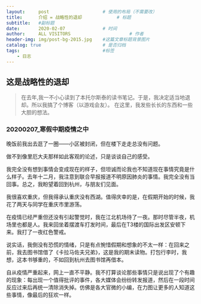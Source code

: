 ```yaml
---
layout:     post                    # 使用的布局（不需要改）
title:      介绍 = 战略性的退却             # 标题 
subtitle:   #副标题
date:       2020-02-07              # 时间
author:     ALL VISITORS                      # 作者
header-img: img/post-bg-2015.jpg    #这篇文章标题背景图片
catalog: true                       # 是否归档
tags:                               #标签
    - 日志
---
```


## 这是战略性的退却
  
>在去年,我一不小心读到了本托尔斯泰的读书笔记。于是，我决定适当地退却。所以我搞了个博客（以游戏会友）。
在这里，我发些长长的东西和一些大胆的想法。
 

### 20200207_寒假中期疫情之中
   
   晚饭前我出去逛了一圈——小区被封闭，但在楼下走走总没有问题。
     
   做不到像里厄大夫那样如此客观的论述，只是谈谈自己的感受。
     
   我完全没有想到事情会变成现在的样子，但坦诚而论我也不知道现在事情究竟是什么样子。去年十二月，我注意到联合早报报道不明原因肺炎的事情。我完全没有当回事。总之，我盼望着回到杭州，与朋友们见面。
   
   我很喜欢重庆，但我得承认重庆没有西湖。值得庆幸的是，在假期开始的时候，我花了两天与同学在重庆市里游荡。
   
   在疫情已经严重但还没有引起警觉时，我在江北机场待了一夜。那时尽管半夜，机场里也都是人。我来回坐着摆渡车打发时间，最后在T3楼的国际出发区安顿下来。我打了一夜红色警戒。

   说实话，我倒没有恐慌的情绪，只是有点惋惜假期和想象的不太一样：在回来之前，我去图书馆借了《卡拉马佐夫兄弟》，这是我的期末读物。打包行李时，我想，这本书够重的，不如回到杭州去图书馆再借本。

   自从疫情严重起来，网上一直不平静。我不打算谈论那些事情只是说出现了个有趣的现象：每出现一个值得批评的事件，各大媒体会纷纷转发报道，然后在一段时间反应过来后再统一清除消失掉。仿佛是各大官微的小编，在力图让更多的人知道这些事情，像最后的狂欢一样。


 
 
  
  
